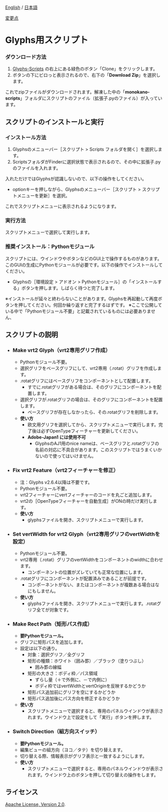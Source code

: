 [English](https://github.com/monokano/Glyphs-Scripts) / [日本語](README-JP.md)

[変更点](Changes-JP.md)


# Glyphs用スクリプト

### ダウンロード方法
1. [Glyphs-Scripts](https://github.com/monokano/Glyphs-Scripts) の右上にある緑色のボタン「Clone」をクリックします。
2. ボタンの下にビロっと表示されるので、右下の「**Download Zip**」を選択します。

これでzipファイルがダウンロードされます。解凍した中の「**monokano-scripts**」フォルダにスクリプトのファイル（拡張子.pyのファイル）が入っています。


## スクリプトのインストールと実行


### インストール方法
1. Glyphsのメニューバー［スクリプト > Scripts フォルダを開く］を選択します。
2. ScriptsフォルダがFinderに選択状態で表示されるので、その中に拡張子.pyのファイルを入れます。

入れただけではGlyphsが認識しないので、以下の操作をしてください。

* optionキーを押しながら、Glyphsのメニューバー［スクリプト > スクリプトメニューを更新］を選択。

これでスクリプトメニューに表示されるようになります。


### 実行方法
スクリプトメニューで選択して実行します。


### 推奨インストール：Pythonモジュール
スクリプトには、ウインドウやボタンなどのGUI上で操作するものがあります。このGUIの生成にPythonモジュールが必要です。以下の操作でインストールしてください。

* Glyphsの［環境設定 > アドオン > Pythonモジュール］の「インストールする」ボタンを押します。しばらく待つと完了します。

※インストールが延々と終わらないことがあります。Glyphsを再起動して再度ボタンを押してください。何回か繰り返すと完了するはずです。
※ここで公開している中で「Pythonモジュール不要」と記載されているものには必要ありません、

## スクリプトの説明

* ### Make vrt2 Glyph（vrt2専用グリフ作成）
  * Pythonモジュール不要。
  * 選択グリフをベースグリフにして、vrt2専用（.rotat）グリフを作成します。
  * .rotatグリフにはベースグリフをコンポーネントとして配置します。
    * すでに.rotatグリフがある場合は、そのグリフにコンポーネントを配置します。
  * 選択グリフが.rotatグリフの場合は、そのグリフにコンポーネントを配置します。
    * ベースグリフが存在しなかったら、その.rotatグリフを削除します。
  * **使い方**
      * 欧文用グリフを選択してから、スクリプトメニューで実行します。完了後は必ずOpenTypeフィーチャーを更新してください。
    * **Adobe-Japan1 には使用不可**
      * GlyphsのAJ1用のnice nameは、ベースグリフと.rotatグリフの名前の対応に不具合があります。このスクリプトではうまくいかないので使ってはいけません。

* ### Fix vrt2 Feature（vrt2フィーチャーを修正）
  * 注：Glyphs v2.6.4以降は不要です。
  * Pythonモジュール不要。
  * vrt2フィーチャーにvertフィーチャーのコードを丸ごと追加します。
  * vrt2の［OpenTypeフィーチャーを自動生成］がONの時だけ実行します。
  * **使い方**
      * glyphsファイルを開き、スクリプトメニューで実行します。

* ### Set vertWidth for vrt2 Glyph（vrt2専用グリフのvertWidthを設定）
  * Pythonモジュール不要。
  * vrt2専用（.rotat）グリフのvertWidthをコンポーネントのwidthに合わせます。
      * コンポーネントの位置がズレていても正常な位置にします。
  * .rotatグリフにコンポーネントが配置済みであることが前提です。
      * コンポーネントがない、またはコンポーネントが複数ある場合はなにもしません。
  * **使い方**
      * glyphsファイルを開き、スクリプトメニューで実行します。.rotatグリフ全てが対象です。

* ### Make Rect Path（矩形パス作成）
  * **要Pythonモジュール。**
  * グリフに矩形パスを追加します。
  * 設定は以下の通り。
      * 対象：選択グリフ／全グリフ
      * 矩形の種類：ホワイト（囲み罫）／ブラック（塗りつぶし）
         * 囲み罫の線幅
      * 矩形の大きさ：ボディ枠／パス領域
         * ずらし量（＋で外側に、－で内側に）
         * ボディ枠ではvertWidthとvertOriginを反映するかどうか
      * 矩形パス追加前にグリフを空にするかどうか
      * 矩形パス追加後にパス方向を修正するかどうか
  * **使い方**
      * スクリプトメニューで選択すると、専用のパネルウインドウが表示されます。ウインドウ上で設定をして「実行」ボタンを押します。

* ### Switch Direction（組方向スイッチ）
  * **要Pythonモジュール。**
  * 編集ビューの組方向（ヨコ／タテ）を切り替えます。
  * 切り替える際、情報表示がグリフ表示と一致するようにします。
  * **使い方**
      * スクリプトメニューで選択すると、専用のパネルウインドウが表示されます。ウインドウ上のボタンを押して切り替えの操作をします。


## ライセンス

 [Apache License, Version 2.0](http://www.apache.org/licenses/LICENSE-2.0).